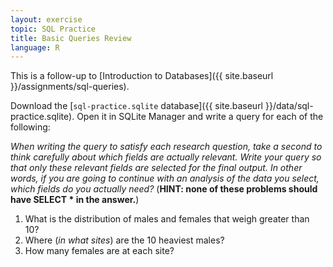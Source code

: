 ```yaml
---
layout: exercise
topic: SQL Practice
title: Basic Queries Review
language: R
---
```


This is a follow-up to [Introduction to Databases]({{ site.baseurl }}/assignments/sql-queries).

Download the [`sql-practice.sqlite` database]({{ site.baseurl }}/data/sql-practice.sqlite). Open it in SQLite Manager and write a query for each of the following:

*When writing the query to satisfy each research question, take a second to
think carefully about which fields are actually relevant. Write your query so
that only these relevant fields are selected for the final output. In other
words, if you are going to continue with an analysis of the data you select,
which fields do you actually need?* (**HINT: none of these problems should have
SELECT \* in the answer.**)

1. What is the distribution of males and females that weigh greater than 10?
2. Where (*in what sites*) are the 10 heaviest males?
3. How many females are at each site?
